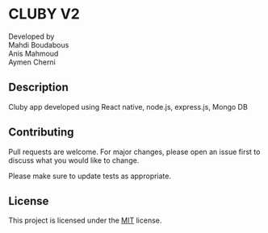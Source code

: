 # CLUBY V2
Developed by <br />
Mahdi Boudabous<br />
Anis Mahmoud <br />
Aymen Cherni <br />

## Description 
Cluby app developed using React native, node.js, express.js, Mongo DB 

## Contributing 
Pull requests are welcome. For major changes, please open an issue first to discuss what you would like to change.

Please make sure to update tests as appropriate.

## License 
This project is licensed under the [MIT](LICENSE) license.
